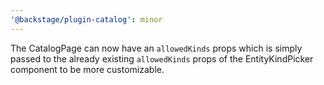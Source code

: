 ```yaml
---
'@backstage/plugin-catalog': minor
---
```


The CatalogPage can now have an `allowedKinds` props which is simply passed to the already existing `allowedKinds` props of the EntityKindPicker component to be more customizable.
